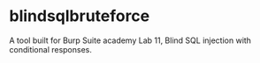 # blindsqlbruteforce
A tool built for Burp Suite academy Lab 11, Blind SQL injection with conditional responses.

